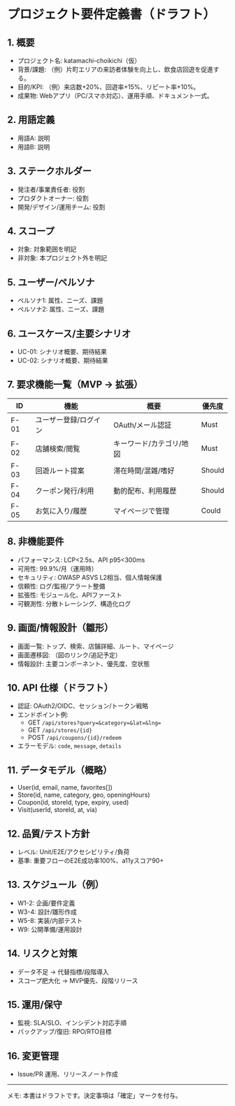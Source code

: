 # プロジェクト要件定義書（ドラフト）

## 1. 概要
- プロジェクト名: katamachi-choikichi（仮）
- 背景/課題: （例）片町エリアの来訪者体験を向上し、飲食店回遊を促進する。
- 目的/KPI: （例）来店数+20%、回遊率+15%、リピート率+10%。
- 成果物: Webアプリ（PC/スマホ対応）、運用手順、ドキュメント一式。

## 2. 用語定義
- 用語A: 説明
- 用語B: 説明

## 3. ステークホルダー
- 発注者/事業責任者: 役割
- プロダクトオーナー: 役割
- 開発/デザイン/運用チーム: 役割

## 4. スコープ
- 対象: 対象範囲を明記
- 非対象: 本プロジェクト外を明記

## 5. ユーザー/ペルソナ
- ペルソナ1: 属性、ニーズ、課題
- ペルソナ2: 属性、ニーズ、課題

## 6. ユースケース/主要シナリオ
- UC-01: シナリオ概要、期待結果
- UC-02: シナリオ概要、期待結果

## 7. 要求機能一覧（MVP → 拡張）
| ID | 機能 | 概要 | 優先度 |
|---|---|---|---|
| F-01 | ユーザー登録/ログイン | OAuth/メール認証 | Must |
| F-02 | 店舗検索/閲覧 | キーワード/カテゴリ/地図 | Must |
| F-03 | 回遊ルート提案 | 滞在時間/混雑/嗜好 | Should |
| F-04 | クーポン発行/利用 | 動的配布、利用履歴 | Should |
| F-05 | お気に入り/履歴 | マイページで管理 | Could |

## 8. 非機能要件
- パフォーマンス: LCP<2.5s、API p95<300ms
- 可用性: 99.9%/月（運用時）
- セキュリティ: OWASP ASVS L2相当、個人情報保護
- 信頼性: ログ/監視/アラート整備
- 拡張性: モジュール化、APIファースト
- 可観測性: 分散トレーシング、構造化ログ

## 9. 画面/情報設計（雛形）
- 画面一覧: トップ、検索、店舗詳細、ルート、マイページ
- 画面遷移図: （図のリンク/追記予定）
- 情報設計: 主要コンポーネント、優先度、空状態

## 10. API 仕様（ドラフト）
- 認証: OAuth2/OIDC、セッション/トークン戦略
- エンドポイント例:
  - GET `/api/stores?query=&category=&lat=&lng=`
  - GET `/api/stores/{id}`
  - POST `/api/coupons/{id}/redeem`
- エラーモデル: `code`, `message`, `details`

## 11. データモデル（概略）
- User(id, email, name, favorites[])
- Store(id, name, category, geo, openingHours)
- Coupon(id, storeId, type, expiry, used)
- Visit(userId, storeId, at, via)

## 12. 品質/テスト方針
- レベル: Unit/E2E/アクセシビリティ/負荷
- 基準: 重要フローのE2E成功率100%、a11yスコア90+

## 13. スケジュール（例）
- W1-2: 企画/要件定義
- W3-4: 設計/雛形作成
- W5-8: 実装/内部テスト
- W9: 公開準備/運用設計

## 14. リスクと対策
- データ不足 → 代替指標/段階導入
- スコープ肥大化 → MVP優先、段階リリース

## 15. 運用/保守
- 監視: SLA/SLO、インシデント対応手順
- バックアップ/復旧: RPO/RTO目標

## 16. 変更管理
- Issue/PR 運用、リリースノート作成

---
メモ: 本書はドラフトです。決定事項は「確定」マークを付与。
